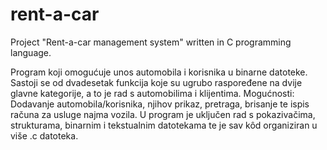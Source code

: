 # rent-a-car
Project "Rent-a-car management system" written in C programming language.

Program koji omogućuje unos automobila i korisnika u binarne datoteke. Sastoji se od dvadesetak funkcija koje su ugrubo raspoređene na dvije glavne kategorije, a to je rad s automobilima i klijentima. Mogućnosti: Dodavanje automobila/korisnika, njihov prikaz, pretraga, brisanje te ispis računa za usluge najma vozila. U program je uključen rad s pokazivačima, strukturama, binarnim i tekstualnim datotekama te je sav kôd organiziran u više .c datoteka.
